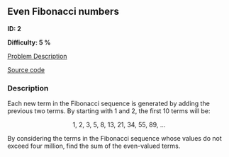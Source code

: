 ## Even Fibonacci numbers

**ID: 2**

**Difficulty: 5 %**

[Problem Description](https://projecteuler.net/problem=2)

[Source code](main.cpp)

### Description
<div class="problem_content" role="problem">
<p>Each new term in the Fibonacci sequence is generated by adding the previous two terms. By starting with 1 and 2, the first 10 terms will be:</p>
<p style="text-align:center;">1, 2, 3, 5, 8, 13, 21, 34, 55, 89, ...</p>
<p>By considering the terms in the Fibonacci sequence whose values do not exceed four million, find the sum of the even-valued terms.</p>
</div>